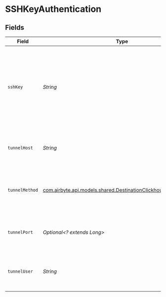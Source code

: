 # SSHKeyAuthentication


## Fields

| Field                                                                                                                       | Type                                                                                                                        | Required                                                                                                                    | Description                                                                                                                 | Example                                                                                                                     |
| --------------------------------------------------------------------------------------------------------------------------- | --------------------------------------------------------------------------------------------------------------------------- | --------------------------------------------------------------------------------------------------------------------------- | --------------------------------------------------------------------------------------------------------------------------- | --------------------------------------------------------------------------------------------------------------------------- |
| `sshKey`                                                                                                                    | *String*                                                                                                                    | :heavy_check_mark:                                                                                                          | OS-level user account ssh key credentials in RSA PEM format ( created with ssh-keygen -t rsa -m PEM -f myuser_rsa )         |                                                                                                                             |
| `tunnelHost`                                                                                                                | *String*                                                                                                                    | :heavy_check_mark:                                                                                                          | Hostname of the jump server host that allows inbound ssh tunnel.                                                            |                                                                                                                             |
| `tunnelMethod`                                                                                                              | [com.airbyte.api.models.shared.DestinationClickhouseTunnelMethod](../../models/shared/DestinationClickhouseTunnelMethod.md) | :heavy_check_mark:                                                                                                          | Connect through a jump server tunnel host using username and ssh key                                                        |                                                                                                                             |
| `tunnelPort`                                                                                                                | *Optional<? extends Long>*                                                                                                  | :heavy_minus_sign:                                                                                                          | Port on the proxy/jump server that accepts inbound ssh connections.                                                         | 22                                                                                                                          |
| `tunnelUser`                                                                                                                | *String*                                                                                                                    | :heavy_check_mark:                                                                                                          | OS-level username for logging into the jump server host.                                                                    |                                                                                                                             |